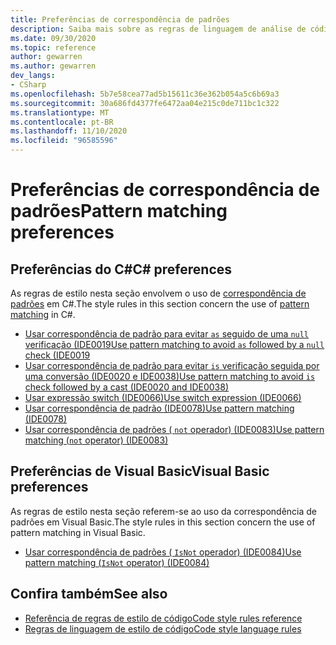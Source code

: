 ```yaml
---
title: Preferências de correspondência de padrões
description: Saiba mais sobre as regras de linguagem de análise de código para as preferências de correspondência de padrões
ms.date: 09/30/2020
ms.topic: reference
author: gewarren
ms.author: gewarren
dev_langs:
- CSharp
ms.openlocfilehash: 5b7e58cea77ad5b15611c36e362b054a5c6b69a3
ms.sourcegitcommit: 30a686fd4377fe6472aa04e215c0de711bc1c322
ms.translationtype: MT
ms.contentlocale: pt-BR
ms.lasthandoff: 11/10/2020
ms.locfileid: "96585596"
---
```

# <a name="pattern-matching-preferences"></a><span data-ttu-id="b8b9d-103">Preferências de correspondência de padrões</span><span class="sxs-lookup"><span data-stu-id="b8b9d-103">Pattern matching preferences</span></span>

## <a name="c-preferences"></a><span data-ttu-id="b8b9d-104">Preferências do C#</span><span class="sxs-lookup"><span data-stu-id="b8b9d-104">C# preferences</span></span>

<span data-ttu-id="b8b9d-105">As regras de estilo nesta seção envolvem o uso de [correspondência de padrões](../../../csharp/pattern-matching.md) em C#.</span><span class="sxs-lookup"><span data-stu-id="b8b9d-105">The style rules in this section concern the use of [pattern matching](../../../csharp/pattern-matching.md) in C#.</span></span>

- [<span data-ttu-id="b8b9d-106">Usar correspondência de padrão para evitar `as` seguido de uma `null` verificação (IDE0019</span><span class="sxs-lookup"><span data-stu-id="b8b9d-106">Use pattern matching to avoid `as` followed by a `null` check (IDE0019</span></span>](ide0019.md)
- [<span data-ttu-id="b8b9d-107">Usar correspondência de padrão para evitar `is` verificação seguida por uma conversão (IDE0020 e IDE0038)</span><span class="sxs-lookup"><span data-stu-id="b8b9d-107">Use pattern matching to avoid `is` check followed by a cast (IDE0020 and IDE0038)</span></span>](ide0020-ide0038.md)
- [<span data-ttu-id="b8b9d-108">Usar expressão switch (IDE0066)</span><span class="sxs-lookup"><span data-stu-id="b8b9d-108">Use switch expression (IDE0066)</span></span>](ide0066.md)
- [<span data-ttu-id="b8b9d-109">Usar correspondência de padrão (IDE0078)</span><span class="sxs-lookup"><span data-stu-id="b8b9d-109">Use pattern matching (IDE0078)</span></span>](ide0078.md)
- [<span data-ttu-id="b8b9d-110">Usar correspondência de padrões ( `not` operador) (IDE0083)</span><span class="sxs-lookup"><span data-stu-id="b8b9d-110">Use pattern matching (`not` operator) (IDE0083)</span></span>](ide0083.md)

## <a name="visual-basic-preferences"></a><span data-ttu-id="b8b9d-111">Preferências de Visual Basic</span><span class="sxs-lookup"><span data-stu-id="b8b9d-111">Visual Basic preferences</span></span>

<span data-ttu-id="b8b9d-112">As regras de estilo nesta seção referem-se ao uso da correspondência de padrões em Visual Basic.</span><span class="sxs-lookup"><span data-stu-id="b8b9d-112">The style rules in this section concern the use of pattern matching in Visual Basic.</span></span>

- [<span data-ttu-id="b8b9d-113">Usar correspondência de padrões ( `IsNot` operador) (IDE0084)</span><span class="sxs-lookup"><span data-stu-id="b8b9d-113">Use pattern matching (`IsNot` operator) (IDE0084)</span></span>](ide0084.md)

## <a name="see-also"></a><span data-ttu-id="b8b9d-114">Confira também</span><span class="sxs-lookup"><span data-stu-id="b8b9d-114">See also</span></span>

- [<span data-ttu-id="b8b9d-115">Referência de regras de estilo de código</span><span class="sxs-lookup"><span data-stu-id="b8b9d-115">Code style rules reference</span></span>](index.md)
- [<span data-ttu-id="b8b9d-116">Regras de linguagem de estilo de código</span><span class="sxs-lookup"><span data-stu-id="b8b9d-116">Code style language rules</span></span>](language-rules.md)
